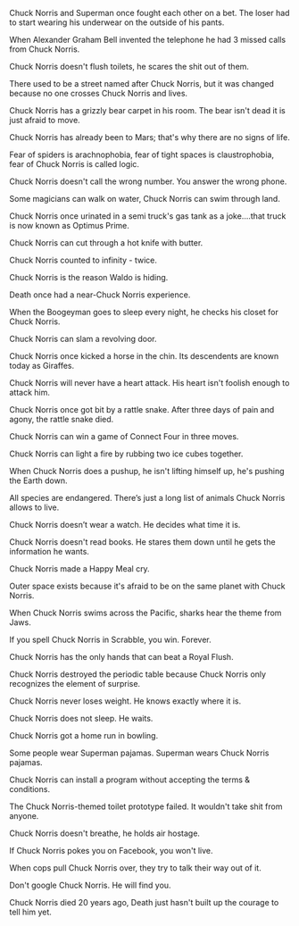 Chuck Norris and Superman once fought each other on a bet. The loser had to start wearing his underwear on the outside of his pants.

When Alexander Graham Bell invented the telephone he had 3 missed calls from Chuck Norris.

Chuck Norris doesn't flush toilets, he scares the shit out of them.

There used to be a street named after Chuck Norris, but it was changed because no one crosses Chuck Norris and lives.

Chuck Norris has a grizzly bear carpet in his room. The bear isn't dead it is just afraid to move.

Chuck Norris has already been to Mars; that's why there are no signs of life.

Fear of spiders is arachnophobia, fear of tight spaces is claustrophobia, fear of Chuck Norris is called logic.

Chuck Norris doesn't call the wrong number. You answer the wrong phone.

Some magicians can walk on water, Chuck Norris can swim through land.

Chuck Norris once urinated in a semi truck's gas tank as a joke....that truck is now known as Optimus Prime.

Chuck Norris can cut through a hot knife with butter.

Chuck Norris counted to infinity - twice.

Chuck Norris is the reason Waldo is hiding.

Death once had a near-Chuck Norris experience.

When the Boogeyman goes to sleep every night, he checks his closet for Chuck Norris.

Chuck Norris can slam a revolving door.

Chuck Norris once kicked a horse in the chin. Its descendents are known today as Giraffes.

Chuck Norris will never have a heart attack. His heart isn't foolish enough to attack him.

Chuck Norris once got bit by a rattle snake. After three days of pain and agony, the rattle snake died.

Chuck Norris can win a game of Connect Four in three moves.

Chuck Norris can light a fire by rubbing two ice cubes together.

When Chuck Norris does a pushup, he isn't lifting himself up, he's pushing the Earth down.

All species are endangered. There’s just a long list of animals Chuck Norris allows to live.

Chuck Norris doesn’t wear a watch. He decides what time it is.

Chuck Norris doesn't read books. He stares them down until he gets the information he wants.

Chuck Norris made a Happy Meal cry.

Outer space exists because it's afraid to be on the same planet with Chuck Norris.

When Chuck Norris swims across the Pacific, sharks hear the theme from Jaws.

If you spell Chuck Norris in Scrabble, you win. Forever.

Chuck Norris has the only hands that can beat a Royal Flush.

Chuck Norris destroyed the periodic table because Chuck Norris only recognizes the element of surprise.

Chuck Norris never loses weight. He knows exactly where it is.

Chuck Norris does not sleep. He waits.

Chuck Norris got a home run in bowling.

Some people wear Superman pajamas. Superman wears Chuck Norris pajamas.

Chuck Norris can install a program without accepting the terms & conditions.

The Chuck Norris-themed toilet prototype failed. It wouldn't take shit from anyone.

Chuck Norris doesn't breathe, he holds air hostage.

If Chuck Norris pokes you on Facebook, you won't live.

When cops pull Chuck Norris over, they try to talk their way out of it.

Don't google Chuck Norris. He will find you.

Chuck Norris died 20 years ago, Death just hasn't built up the courage to tell him yet.
